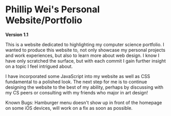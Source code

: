 # Phillip Wei's Personal Website/Portfolio

**Version 1.1**

This is a website dedicated to highlighting my computer science portfolio. I wanted to produce this website to, not only showcase
my personal projects and work experiences, but also to learn more about web design. I know I have only scratched the surface,
but with each commit I gain further insight on a topic I feel intrigued about. 

I have incorporated some JavaScript into my website as well as CSS fundamental to a polished look. The next step for me is to continue designing the website to the best of my ability, perhaps by discussing with my CS peers or consulting with my friends who major in art design!

Known Bugs:
    Hamburger menu doesn't show up in front of the homepage on some iOS devices, will work on a fix as soon as possible.
